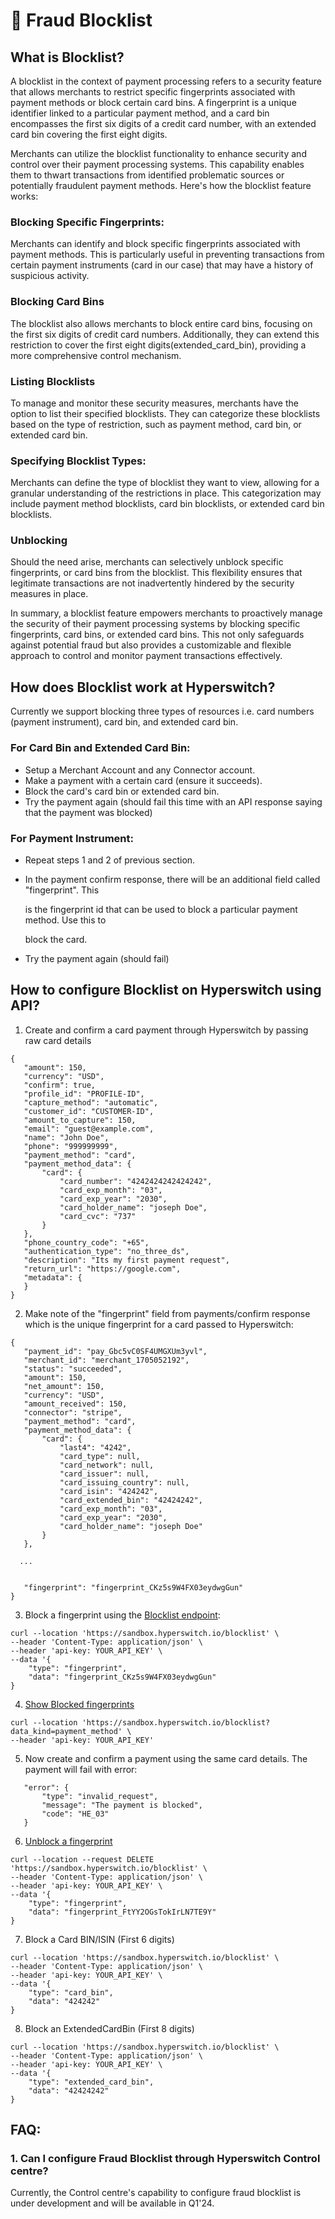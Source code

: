 # 🛑 Fraud Blocklist

## What is Blocklist?

A blocklist in the context of payment processing refers to a security feature that allows merchants to restrict specific fingerprints associated with payment methods or block certain card bins. A fingerprint is a unique identifier linked to a particular payment method, and a card bin encompasses the first six digits of a credit card number, with an extended card bin covering the first eight digits.

Merchants can utilize the blocklist functionality to enhance security and control over their payment processing systems. This capability enables them to thwart transactions from identified problematic sources or potentially fraudulent payment methods. Here's how the blocklist feature works:

### Blocking Specific Fingerprints:

Merchants can identify and block specific fingerprints associated with payment methods. This is particularly useful in preventing transactions from certain payment instruments (card in our case) that may have a history of suspicious activity.

### Blocking Card Bins

The blocklist also allows merchants to block entire card bins, focusing on the first six digits of credit card numbers. Additionally, they can extend this restriction to cover the first eight digits(extended\_card\_bin), providing a more comprehensive control mechanism.

### Listing Blocklists

To manage and monitor these security measures, merchants have the option to list their specified blocklists. They can categorize these blocklists based on the type of restriction, such as payment method, card bin, or extended card bin.

### Specifying Blocklist Types:

Merchants can define the type of blocklist they want to view, allowing for a granular understanding of the restrictions in place. This categorization may include payment method blocklists, card bin blocklists, or extended card bin blocklists.

### Unblocking

Should the need arise, merchants can selectively unblock specific fingerprints, or card bins from the blocklist. This flexibility ensures that legitimate transactions are not inadvertently hindered by the security measures in place.

In summary, a blocklist feature empowers merchants to proactively manage the security of their payment processing systems by blocking specific fingerprints, card bins, or extended card bins. This not only safeguards against potential fraud but also provides a customizable and flexible approach to control and monitor payment transactions effectively.



## How does Blocklist work at Hyperswitch?

Currently we support blocking three types of resources i.e. card numbers (payment instrument), card bin, and extended card bin.

### For Card Bin and Extended Card Bin:

* Setup a Merchant Account and any Connector account.
* Make a payment with a certain card (ensure it succeeds).
* Block the card's card bin or extended card bin.
* Try the payment again (should fail this time with an API response saying that the payment was blocked)

### For Payment Instrument:

* Repeat steps 1 and 2 of previous section.
*   In the payment confirm response, there will be an additional field called "fingerprint". This

    is the fingerprint id that can be used to block a particular payment method. Use this to

    block the card.
* Try the payment again (should fail)

## How to configure Blocklist on Hyperswitch using API?

1. Create and confirm a card payment through Hyperswitch by passing raw card details

```
{
   "amount": 150,
   "currency": "USD",
   "confirm": true,
   "profile_id": "PROFILE-ID",
   "capture_method": "automatic",
   "customer_id": "CUSTOMER-ID",
   "amount_to_capture": 150,
   "email": "guest@example.com",
   "name": "John Doe",
   "phone": "999999999",
   "payment_method": "card",
   "payment_method_data": {
       "card": {
           "card_number": "4242424242424242",
           "card_exp_month": "03",
           "card_exp_year": "2030",
           "card_holder_name": "joseph Doe",
           "card_cvc": "737"
       }
   },
   "phone_country_code": "+65",
   "authentication_type": "no_three_ds",
   "description": "Its my first payment request",
   "return_url": "https://google.com",
   "metadata": {
   }
}

```

2. Make note of the "fingerprint" field from payments/confirm response which is the unique fingerprint for a card passed to Hyperswitch:

```markup
{
   "payment_id": "pay_Gbc5vC0SF4UMGXUm3yvl",
   "merchant_id": "merchant_1705052192",
   "status": "succeeded",
   "amount": 150,
   "net_amount": 150,
   "currency": "USD",
   "amount_received": 150,
   "connector": "stripe",
   "payment_method": "card",
   "payment_method_data": {
       "card": {
           "last4": "4242",
           "card_type": null,
           "card_network": null,
           "card_issuer": null,
           "card_issuing_country": null,
           "card_isin": "424242",
           "card_extended_bin": "42424242",
           "card_exp_month": "03",
           "card_exp_year": "2030",
           "card_holder_name": "joseph Doe"
       }
   },
  
  ...
  
  
   "fingerprint": "fingerprint_CKz5s9W4FX03eydwgGun"
}
```

3. Block a fingerprint using the [Blocklist endpoint](https://api-reference.hyperswitch.io/api-reference/blocklist/post-blocklist):

```
curl --location 'https://sandbox.hyperswitch.io/blocklist' \
--header 'Content-Type: application/json' \
--header 'api-key: YOUR_API_KEY' \
--data '{
    "type": "fingerprint",
    "data": "fingerprint_CKz5s9W4FX03eydwgGun"
}
```

4. [Show Blocked fingerprints](https://api-reference.hyperswitch.io/api-reference/blocklist/get-blocklist)

```
curl --location 'https://sandbox.hyperswitch.io/blocklist?data_kind=payment_method' \
--header 'api-key: YOUR_API_KEY'
```



5. Now create and confirm a payment using the same card details. The payment will fail with error:

```
   "error": {
       "type": "invalid_request",
       "message": "The payment is blocked",
       "code": "HE_03"
   }
```

6. [Unblock a fingerprint](https://api-reference.hyperswitch.io/api-reference/blocklist/delete-blocklist)

```
curl --location --request DELETE 'https://sandbox.hyperswitch.io/blocklist' \
--header 'Content-Type: application/json' \
--header 'api-key: YOUR_API_KEY' \
--data '{
    "type": "fingerprint",
    "data": "fingerprint_FtYY2OGsTokIrLN7TE9Y"
}
```

7. Block a Card BIN/ISIN (First 6 digits)

```
curl --location 'https://sandbox.hyperswitch.io/blocklist' \
--header 'Content-Type: application/json' \
--header 'api-key: YOUR_API_KEY' \
--data '{
    "type": "card_bin",
    "data": "424242"
}
```

8. Block an ExtendedCardBin (First 8 digits)

```
curl --location 'https://sandbox.hyperswitch.io/blocklist' \
--header 'Content-Type: application/json' \
--header 'api-key: YOUR_API_KEY' \
--data '{
    "type": "extended_card_bin",
    "data": "42424242"
}
```



## FAQ:

### 1. Can I configure Fraud Blocklist through Hyperswitch Control centre?

Currently, the Control centre's capability to configure fraud blocklist is under development and will be available in Q1'24.

